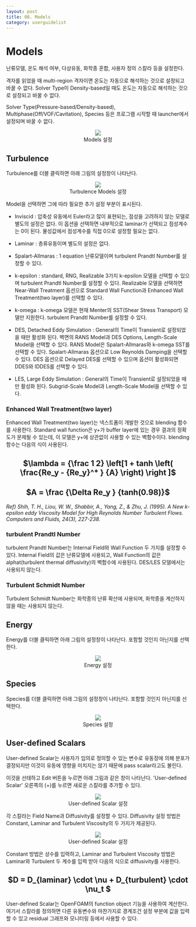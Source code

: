 ```yaml
---
layout: post
title: 08. Models
category: userguidelist
---
```


# Models

난류모델, 온도 해석 여부, 다상유동, 화학종 혼합, 사용자 정의 스칼라 등을 설정한다.

격자를 읽었을 때 multi-region 격자이면 온도는 자동으로 해석하는 것으로 설정되고 바꿀 수 없다. Solver Type이 Density-based일 때도 온도는 자동으로 해석하는 것으로 설정되고 바꿀 수 없다.

Solver Type(Pressure-based/Density-based), Multiphase(Off/VOF/Cavitation),  Species 등은 프로그램 시작할 때 launcher에서 설정되며 바꿀 수 없다.

<p align='center'>
    <img src="https://github.com/nextfoam/baram-pages/raw/main/screenshots/pic/models.png"><br> Models 설정
</p>

## Turbulence

Turbulence를 더블 클릭하면 아래 그림의 설정창이 나타난다.

<p align='center'>
    <img src="https://github.com/nextfoam/baram-pages/raw/main/screenshots/pic/turbulence.png"><br> Turbulence Models 설정
</p>

Model을 선택하면 그에 따라 필요한 추가 설정 부분이 표시된다.

* Inviscid : 압축성 유동에서 Euler라고 많이 표현되는, 점성을 고려하지 않는 모델로 별도의 설정은 없다. 이 옵션을 선택하면 내부적으로 laminar가 선택되고 점성계수는 0이 된다. 물성값에서 점성계수를 직접 0으로 설정할 필요는 없다.

* Laminar : 층류유동이며 별도의 설정은 없다.

* Spalart-Allmaras : 1 equation 난류모델이며 turbulent Prandtl Number를 설정할 수 있다.

* k-epsilon : standard, RNG, Realizable 3가지 k-epsilon 모델을 선택할 수 있으며 turbulent Prandtl Number를 설정할 수 있다. Realizable 모델을 선택하면 Near-Wall Treatment 옵션으로 Standard Wall Function과 Enhanced Wall Treatment(two layer)를 선택할 수 있다.

* k-omega : k-omega 모델은 현재 Menter의 SST(Shear Stress Transport) 모델만 지원한다. turbulent Prandtl Number를 설정할 수 있다.

* DES, Detached Eddy Simulation : General의 Time이 Transient로 설정되었을 때만 활성화 된다. 벽면의 RANS Model과 DES Options, Length-Scale Model을 선택할 수 있다. RANS Model은 Spalart-Allmaras와 k-omega SST를 선택할 수 있다. Spalart-Allmaras 옵션으로 Low Reynolds Damping을 선택할 수 있다. DES 옵션으로 Delayed DES를 선택할 수 있으며 옵션이 활성화되면 DDES와 IDDES를 선택할 수 있다.

* LES, Large Eddy Simulation : General의 Time이 Transient로 설정되었을 때만 활성화 된다. Subgrid-Scale Model과 Length-Scale Model을 선택할 수 있다.

### Enhanced Wall Treatment(two layer)

Enhanced Wall Treatment(two layer)는 넥스트폼이 개발한 것으로 blending 함수를 사용한다. Standard wall function은 y+가 buffer layer에 있는 경우 결과의 정확도가 문제될 수 있는데, 이 모델은 y+에 상관없이 사용할 수 있는 벽함수이다. blending 함수는 다음의 식이 사용된다.

<h2 style="text-align: center">
    $\lambda = {\frac 1 2} \left[1 + tanh \left( \frac{Re_y - {Re_y}^* } {A} \right) \right ]$
</h2>

<h2 style="text-align: center">
    $A = \frac {\Delta Re_y } {tanh(0.98)}$
</h2>

*Ref) Shih, T. H., Liou, W. W., Shabbir, A., Yang, Z., & Zhu, J. (1995). A New k-epsilon eddy Viscosity Model for High Reynolds Number Turbulent Flows. Computers and Fluids, 24(3), 227-238.*


### turbulent Prandtl Number

turbulent Prandtl Number는 Internal Field와 Wall Function 두 가지를 설정할 수 있다. Internal Field의 값은 난류모델에 사용되고, Wall Function의 값은 alphat(turbulent thermal diffusivity)의 벽함수에 사용된다. DES/LES 모델에서는 사용되지 않는다.

### Turbulent Schmidt Number

Turbulent Schmidt Number는 화학종의 난류 확산에 사용되며, 화학종을 계산하지 않을 때는 사용되지 않는다.

## Energy

Energy를 더블 클릭하면 아래 그림의 설정창이 나타난다. 포함할 것인지 아닌지를 선택한다.

<p align='center'>
    <img src="https://github.com/nextfoam/baram-pages/raw/main/screenshots/pic/energy.png"> <br> Energy 설정 
</p>

## Species

Species를 더블 클릭하면 아래 그림의 설정창이 나타난다. 포함할 것인지 아닌지를 선택한다.

<p align='center'>
    <img src="https://github.com/nextfoam/baram-pages/raw/main/screenshots/pic/species.png"> <br> Species 설정 
</p>

## User-defined Scalars

User-defined Scalar는 사용자가 임의로 정의할 수 있는 변수로 유동장에 의해 분포가 결정되지만 이것이 유동에 영향을 미치지는 않기 때문에 pass scalar라고도 불린다. 

이것을 선태하고 Edit 버튼을 누르면 아래 그림과 같은 창이 나타난다. 'User-defined Scalar' 오른쪽의 (+)를 누르면 새로운 스칼라를 추가할 수 있다.

<p align='center'>
    <img src="https://github.com/nextfoam/baram-pages/raw/main/screenshots/pic/uds0.png"><br> User-defined Scalar 설정
</p>

각 스칼라는 Field Name과 Diffusivity를 설정할 수 있다. Diffusivity 설정 방법은 Constant, Laminar and Turbulent Viscosity의 두 가지가 제공된다. 

<p align='center'>
    <img src="https://github.com/nextfoam/baram-pages/raw/main/screenshots/pic/uds1.png"><br> User-defined Scalar 설정
</p>

Constant 방법은 상수를 입력하고, Laminar and Turbulent Viscosity 방법은 Laminar와 Turbulent 두 계수를 입력 받아 다음의 식으로 diffusivity를 사용한다.


<h2 style="text-align: center">
    $D = D_{laminar} \cdot \nu + D_{turbulent} \cdot \nu_t $
</h2>

User-defined Scalar는 OpenFOAM의 function object 기능을 사용하여 계산한다. 여기서 스칼라를 정의하면 다른 유동변수와 마찬가지로 경계조건 설정 부분에 값을 입력할 수 있고 residual 그래프와 모니터링 등에서 사용할 수 있다.
